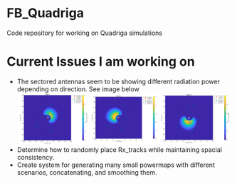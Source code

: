 # FB_Quadriga
Code repository for working on Quadriga simulations

# Current Issues I am working on
<ul>
  <li> The sectored antennas seem to be showing different radiation power depending on direction. See image below </li>
  <img src="figs/difference_in_sectors.png">
  <li> Determine how to randomly place Rx_tracks while maintaining spacial consistency. </li>
  <li> Create system for generating many small powermaps with different scenarios, concatenating, and smoothing them. </li>
</ul>
  

  

